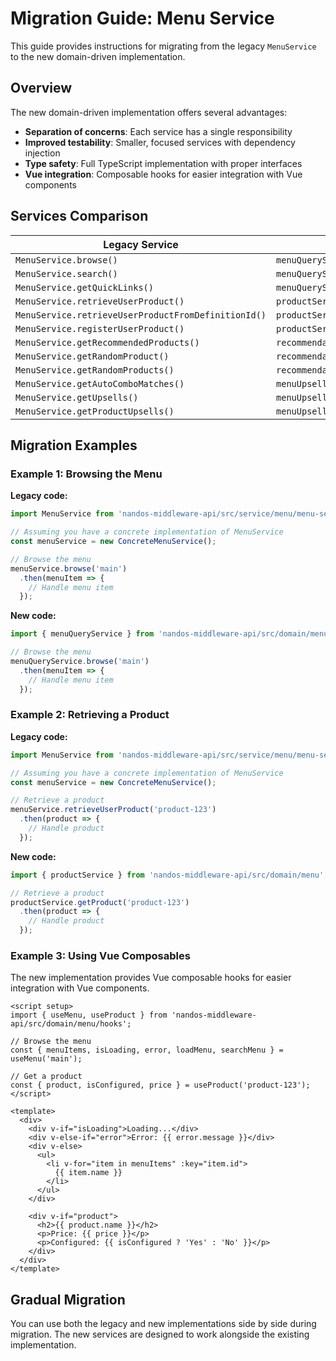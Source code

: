 # Migration Guide: Menu Service

This guide provides instructions for migrating from the legacy `MenuService` to the new domain-driven implementation.

## Overview

The new domain-driven implementation offers several advantages:

- **Separation of concerns**: Each service has a single responsibility
- **Improved testability**: Smaller, focused services with dependency injection
- **Type safety**: Full TypeScript implementation with proper interfaces
- **Vue integration**: Composable hooks for easier integration with Vue components

## Services Comparison

| Legacy Service | New Services |
|----------------|--------------|
| `MenuService.browse()` | `menuQueryService.browse()` |
| `MenuService.search()` | `menuQueryService.search()` |
| `MenuService.getQuickLinks()` | `menuQueryService.getQuickLinks()` |
| `MenuService.retrieveUserProduct()` | `productService.getProduct()` |
| `MenuService.retrieveUserProductFromDefinitionId()` | `productService.getProductByDefinitionId()` |
| `MenuService.registerUserProduct()` | `productService.registerUserProduct()` |
| `MenuService.getRecommendedProducts()` | `recommendationService.getRecommendedProducts()` |
| `MenuService.getRandomProduct()` | `recommendationService.getRandomProduct()` |
| `MenuService.getRandomProducts()` | `recommendationService.getRandomProducts()` |
| `MenuService.getAutoComboMatches()` | `menuUpsellService.getAutoComboMatches()` |
| `MenuService.getUpsells()` | `menuUpsellService.getUpsells()` |
| `MenuService.getProductUpsells()` | `menuUpsellService.getProductUpsells()` |

## Migration Examples

### Example 1: Browsing the Menu

**Legacy code:**

```typescript
import MenuService from 'nandos-middleware-api/src/service/menu/menu-service';

// Assuming you have a concrete implementation of MenuService
const menuService = new ConcreteMenuService();

// Browse the menu
menuService.browse('main')
  .then(menuItem => {
    // Handle menu item
  });
```

**New code:**

```typescript
import { menuQueryService } from 'nandos-middleware-api/src/domain/menu';

// Browse the menu
menuQueryService.browse('main')
  .then(menuItem => {
    // Handle menu item
  });
```

### Example 2: Retrieving a Product

**Legacy code:**

```typescript
import MenuService from 'nandos-middleware-api/src/service/menu/menu-service';

// Assuming you have a concrete implementation of MenuService
const menuService = new ConcreteMenuService();

// Retrieve a product
menuService.retrieveUserProduct('product-123')
  .then(product => {
    // Handle product
  });
```

**New code:**

```typescript
import { productService } from 'nandos-middleware-api/src/domain/menu';

// Retrieve a product
productService.getProduct('product-123')
  .then(product => {
    // Handle product
  });
```

### Example 3: Using Vue Composables

The new implementation provides Vue composable hooks for easier integration with Vue components.

```vue
<script setup>
import { useMenu, useProduct } from 'nandos-middleware-api/src/domain/menu/hooks';

// Browse the menu
const { menuItems, isLoading, error, loadMenu, searchMenu } = useMenu('main');

// Get a product
const { product, isConfigured, price } = useProduct('product-123');
</script>

<template>
  <div>
    <div v-if="isLoading">Loading...</div>
    <div v-else-if="error">Error: {{ error.message }}</div>
    <div v-else>
      <ul>
        <li v-for="item in menuItems" :key="item.id">
          {{ item.name }}
        </li>
      </ul>
    </div>

    <div v-if="product">
      <h2>{{ product.name }}</h2>
      <p>Price: {{ price }}</p>
      <p>Configured: {{ isConfigured ? 'Yes' : 'No' }}</p>
    </div>
  </div>
</template>
```

## Gradual Migration

You can use both the legacy and new implementations side by side during migration. The new services are designed to work alongside the existing implementation.


